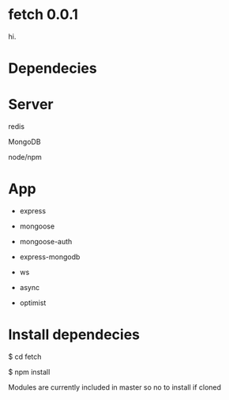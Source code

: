 fetch 0.0.1
=====
hi.


Dependecies
======

Server
=====
redis

MongoDB

node/npm

App
====
* express

* mongoose

* mongoose-auth

* express-mongodb

* ws

* async

* optimist

Install dependecies
====
$ cd fetch

$ npm install


Modules are currently included in master so no to install if cloned